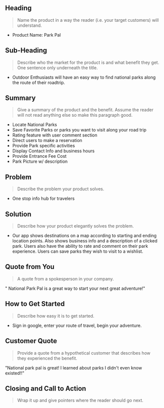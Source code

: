 ## Heading
  > Name the product in a way the reader (i.e. your target customers) will understand.

  * Product Name: Park Pal

## Sub-Heading
  > Describe who the market for the product is and what benefit they get. One sentence only underneath the title.

  * Outdoor Enthusiasts will have an easy way to find national parks along the route of their roadtrip.

## Summary
  > Give a summary of the product and the benefit. Assume the reader will not read anything else so make this paragraph good.

  * Locate National Parks
  * Save Favorite Parks or parks you want to visit along your road trip
  * Rating feature with user comment section
  * Direct users to make a reservation
  * Provide Park specific activities
  * Display Contact Info and business hours
  * Provide Entrance Fee Cost 
  * Park Picture w/ description 
  


## Problem
  > Describe the problem your product solves.

  * One stop info hub for travelers


## Solution
  > Describe how your product elegantly solves the problem.

  * Our app shows destinations on a map according to starting and ending location points. Also shows business info and a description of a clicked park. Users also have the ability to rate and comment on their park experience. Users can save parks they wish to visit to a wishlist.

## Quote from You
  > A quote from a spokesperson in your company.

" National Park Pal is a great way to start your next great adventure!"
  

## How to Get Started
  > Describe how easy it is to get started.

  * Sign in google, enter your route of travel, begin your adventure.


## Customer Quote
  > Provide a quote from a hypothetical customer that describes how they experienced the benefit.

  "National park pal is great! I learned about parks I didn't even know existed!!"


## Closing and Call to Action
  > Wrap it up and give pointers where the reader should go next.

  